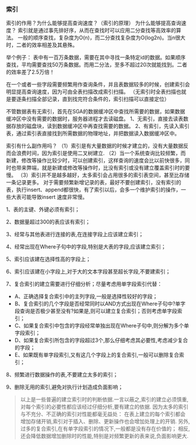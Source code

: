 

### 索引

索引的作用？为什么能够提高查询速度？（索引的原理）
为什么能够提高查询速度？
索引就是通过事先排好序，从而在查找时可以应用二分查找等高效率的算法。
一般的顺序查找，复杂度为O(n)，而二分查找复杂度为O(log2n)。当n很大时，二者的效率相差及其悬殊。

举个例子：
表中有一百万条数据，需要在其中寻找一条特定id的数据。如果顺序查找，平均需要查找50万条数据。而用二分法，至多不超过20次就能找到。二者的效率差了2.5万倍！
 
在一个或者一些字段需要频繁用作查询条件，并且表数据较多的时候，创建索引会明显提高查询速度，因为可由全表扫描改成索引扫描。
（无索引时全表扫描也就是要逐条扫描全部记录，直到找完符合条件的，索引扫描可以直接定位）
 
不管数据表有无索引，首先在SGA的数据缓冲区中查找所需要的数据，如果数据缓冲区中没有需要的数据时，服务器进程才去读磁盘。
1、无索引，直接去读表数据存放的磁盘块，读到数据缓冲区中再查找需要的数据。
2、有索引，先读入索引表，通过索引表直接找到所需数据的物理地址，并把数据读入数据缓冲区中。
 
索引有什么副作用吗？
（1）索引是有大量数据的时候才建立的，没有大量数据反而会浪费时间，因为索引是使用二叉树建立.
（2）当一个系统查询比较频繁，而新建，修改等操作比较少时，可以创建索引，这样查询的速度会比以前快很多，同时也带来弊端，就是新建或修改等操作时，比没有索引或没有建立覆盖索引时的要慢。
（3）索引并不是越多越好，太多索引会占用很多的索引表空间，甚至比存储一条记录更多。
对于需要频繁新增记录的表，最好不要创建索引，没有索引的表，执行insert、append都很快，有了索引以后，会多一个维护索引的操作，一些大表可能导致insert 速度非常慢。


1、表的主键、外键必须有索引；

2、数据量超过300的表应该有索引；

3、经常与其他表进行连接的表,在连接字段上应该建立索引；

4、经常出现在Where子句中的字段,特别是大表的字段,应该建立索引；

5、索引应该建在选择性高的字段上；

6、索引应该建在小字段上,对于大的文本字段甚至超长字段,不要建索引；

7、复合索引的建立需要进行仔细分析；尽量考虑用单字段索引代替：

- A、正确选择复合索引中的主列字段,一般是选择性较好的字段；
- B、复合索引的几个字段是否经常同时以AND方式出现在Where子句中?单字段查询是否极少甚至没有?如果是,则可以建立复合索引；否则考虑单字段索引；
- C、如果复合索引中包含的字段经常单独出现在Where子句中,则分解为多个单字段索引；
- D、如果复合索引所包含的字段超过3个,那么仔细考虑其必要性,考虑减少复合的字段；
- E、如果既有单字段索引,又有这几个字段上的复合索引,一般可以删除复合索引；

8、频繁进行数据操作的表,不要建立太多的索引；

9、删除无用的索引,避免对执行计划造成负面影响；

> 以上是一些普遍的建立索引时的判断依据.一言以蔽之,索引的建立必须慎重,
对每个索引的必要性都应该经过仔细分析,要有建立的依据.
因为太多的索引与不充分、不正确的索引对性能都毫无益处：
在表上建立的每个索引都会增加存储开销,索引对于插入、删除、更新操作也会增加处理上的开销.
另外,过多的复合索引,在有单字段索引的情况下,一般都是没有存在价值的；
相反,还会降低数据增加删除时的性能,特别是对频繁更新的表来说,负面影响更大.

